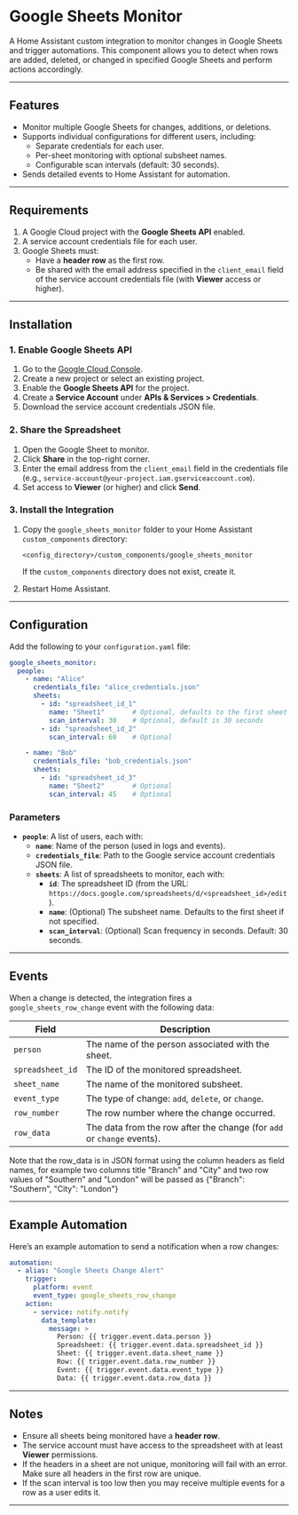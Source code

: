 
# Google Sheets Monitor

A Home Assistant custom integration to monitor changes in Google Sheets and trigger automations. This component allows you to detect when rows are added, deleted, or changed in specified Google Sheets and perform actions accordingly.

---

## Features

- Monitor multiple Google Sheets for changes, additions, or deletions.
- Supports individual configurations for different users, including:
  - Separate credentials for each user.
  - Per-sheet monitoring with optional subsheet names.
  - Configurable scan intervals (default: 30 seconds).
- Sends detailed events to Home Assistant for automation.

---

## Requirements

1. A Google Cloud project with the **Google Sheets API** enabled.
2. A service account credentials file for each user.
3. Google Sheets must:
   - Have a **header row** as the first row.
   - Be shared with the email address specified in the `client_email` field of the service account credentials file (with **Viewer** access or higher).

---

## Installation

### 1. Enable Google Sheets API
1. Go to the [Google Cloud Console](https://console.cloud.google.com/).
2. Create a new project or select an existing project.
3. Enable the **Google Sheets API** for the project.
4. Create a **Service Account** under **APIs & Services > Credentials**.
5. Download the service account credentials JSON file.

### 2. Share the Spreadsheet
1. Open the Google Sheet to monitor.
2. Click **Share** in the top-right corner.
3. Enter the email address from the `client_email` field in the credentials file (e.g., `service-account@your-project.iam.gserviceaccount.com`).
4. Set access to **Viewer** (or higher) and click **Send**.

### 3. Install the Integration
1. Copy the `google_sheets_monitor` folder to your Home Assistant `custom_components` directory:
   ```
   <config_directory>/custom_components/google_sheets_monitor
   ```
   If the `custom_components` directory does not exist, create it.

2. Restart Home Assistant.

---

## Configuration

Add the following to your `configuration.yaml` file:

```yaml
google_sheets_monitor:
  people:
    - name: "Alice"
      credentials_file: "alice_credentials.json"
      sheets:
        - id: "spreadsheet_id_1"
          name: "Sheet1"       # Optional, defaults to the first sheet
          scan_interval: 30    # Optional, default is 30 seconds
        - id: "spreadsheet_id_2"
          scan_interval: 60    # Optional

    - name: "Bob"
      credentials_file: "bob_credentials.json"
      sheets:
        - id: "spreadsheet_id_3"
          name: "Sheet2"       # Optional
          scan_interval: 45    # Optional
```

### Parameters

- **`people`**: A list of users, each with:
  - **`name`**: Name of the person (used in logs and events).
  - **`credentials_file`**: Path to the Google service account credentials JSON file.
  - **`sheets`**: A list of spreadsheets to monitor, each with:
    - **`id`**: The spreadsheet ID (from the URL: `https://docs.google.com/spreadsheets/d/<spreadsheet_id>/edit`).
    - **`name`**: (Optional) The subsheet name. Defaults to the first sheet if not specified.
    - **`scan_interval`**: (Optional) Scan frequency in seconds. Default: 30 seconds.

---

## Events

When a change is detected, the integration fires a `google_sheets_row_change` event with the following data:

| Field               | Description                                                                 |
|---------------------|-----------------------------------------------------------------------------|
| `person`            | The name of the person associated with the sheet.                         |
| `spreadsheet_id`    | The ID of the monitored spreadsheet.                                       |
| `sheet_name`        | The name of the monitored subsheet.                                        |
| `event_type`        | The type of change: `add`, `delete`, or `change`.                         |
| `row_number`        | The row number where the change occurred.                                 |
| `row_data`          | The data from the row after the change (for `add` or `change` events).    |

Note that the row_data is in JSON format using the column headers as field names, for example two columns title "Branch" and "City" and two row values of "Southern" and "London" will be passed as {"Branch": "Southern", "City": "London"}

---

## Example Automation

Here’s an example automation to send a notification when a row changes:

```yaml
automation:
  - alias: "Google Sheets Change Alert"
    trigger:
      platform: event
      event_type: google_sheets_row_change
    action:
      - service: notify.notify
        data_template:
          message: >
            Person: {{ trigger.event.data.person }}
            Spreadsheet: {{ trigger.event.data.spreadsheet_id }}
            Sheet: {{ trigger.event.data.sheet_name }}
            Row: {{ trigger.event.data.row_number }}
            Event: {{ trigger.event.data.event_type }}
            Data: {{ trigger.event.data.row_data }}
```

---

## Notes

- Ensure all sheets being monitored have a **header row**.
- The service account must have access to the spreadsheet with at least **Viewer** permissions.
- If the headers in a sheet are not unique, monitoring will fail with an error. Make sure all headers in the first row are unique.
- If the scan interval is too low then you may receive multiple events for a row as a user edits it.

---


